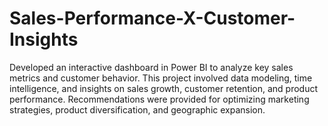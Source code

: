 # Sales-Performance-X-Customer-Insights
Developed an interactive dashboard in Power BI to analyze key sales metrics and customer behavior. This project involved data modeling, time intelligence, and insights on sales growth, customer retention, and product performance. Recommendations were provided for optimizing marketing strategies, product diversification, and geographic expansion.
